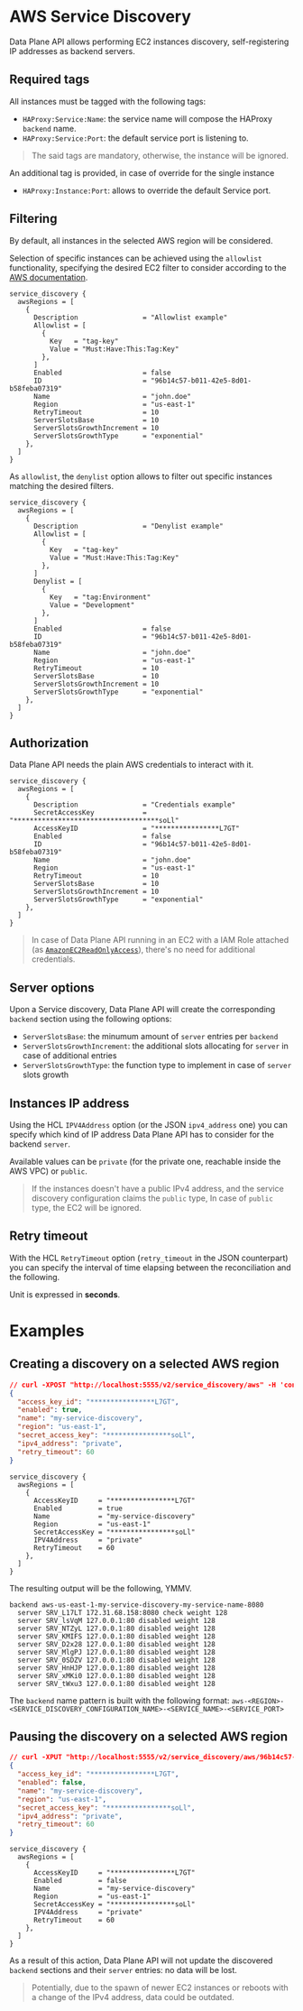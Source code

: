 # AWS Service Discovery

Data Plane API allows performing EC2 instances discovery, self-registering IP addresses as backend servers.

## Required tags

All instances must be tagged with the following tags:

- `HAProxy:Service:Name`: the service name will compose the HAProxy `backend` name.
- `HAProxy:Service:Port`: the default service port is listening to.

> The said tags are mandatory, otherwise, the instance will be ignored.

An additional tag is provided, in case of override for the single instance

- `HAProxy:Instance:Port`: allows to override the default Service port.

## Filtering

By default, all instances in the selected AWS region will be considered.

Selection of specific instances can be achieved using the `allowlist` functionality, specifying the desired EC2 filter to consider according to the [AWS documentation](https://docs.aws.amazon.com/cli/latest/reference/ec2/describe-instances.html#options).

```hcl
service_discovery {
  awsRegions = [
    {
      Description                = "Allowlist example"
      Allowlist = [
        {
          Key   = "tag-key"
          Value = "Must:Have:This:Tag:Key"
        },
      ]
      Enabled                    = false
      ID                         = "96b14c57-b011-42e5-8d01-b58feba07319"
      Name                       = "john.doe"
      Region                     = "us-east-1"
      RetryTimeout               = 10
      ServerSlotsBase            = 10
      ServerSlotsGrowthIncrement = 10
      ServerSlotsGrowthType      = "exponential"
    },
  ]
}
```

As `allowlist`, the `denylist` option allows to filter out specific instances matching the desired filters.

```hcl
service_discovery {
  awsRegions = [
    {
      Description                = "Denylist example"
      Allowlist = [
        {
          Key   = "tag-key"
          Value = "Must:Have:This:Tag:Key"
        },
      ]
      Denylist = [
        {
          Key   = "tag:Environment"
          Value = "Development"
        },
      ]
      Enabled                    = false
      ID                         = "96b14c57-b011-42e5-8d01-b58feba07319"
      Name                       = "john.doe"
      Region                     = "us-east-1"
      RetryTimeout               = 10
      ServerSlotsBase            = 10
      ServerSlotsGrowthIncrement = 10
      ServerSlotsGrowthType      = "exponential"
    },
  ]
}
```

## Authorization

Data Plane API needs the plain AWS credentials to interact with it.

```hcl
service_discovery {
  awsRegions = [
    {
      Description                = "Credentials example"
      SecretAccessKey            = "************************************soLl"
      AccessKeyID                = "****************L7GT"
      Enabled                    = false
      ID                         = "96b14c57-b011-42e5-8d01-b58feba07319"
      Name                       = "john.doe"
      Region                     = "us-east-1"
      RetryTimeout               = 10
      ServerSlotsBase            = 10
      ServerSlotsGrowthIncrement = 10
      ServerSlotsGrowthType      = "exponential"
    },
  ]
}
```

> In case of Data Plane API running in an EC2 with a IAM Role attached (as [`AmazonEC2ReadOnlyAccess`](https://console.aws.amazon.com/iam/home#/policies/arn:aws:iam::aws:policy/AmazonEC2ReadOnlyAccess$serviceLevelSummary)), there's no need for additional credentials.

## Server options

Upon a Service discovery, Data Plane API will create the corresponding `backend` section using the following options:

- `ServerSlotsBase`: the minumum amount of `server` entries per `backend`
- `ServerSlotsGrowthIncrement`: the additional slots allocating for `server` in case of additional entries
- `ServerSlotsGrowthType`: the function type to implement in case of `server` slots growth

## Instances IP address

Using the HCL `IPV4Address` option (or the JSON `ipv4_address` one) you can specify which kind of IP address Data Plane API has to consider for the backend `server`.

Available values can be `private` (for the private one, reachable inside the AWS VPC) or `public`.

> If the instances doesn't have a public IPv4 address, and the service discovery configuration claims the `public` type, In case of `public` type, the EC2 will be ignored. 

## Retry timeout

With the HCL `RetryTimeout` option (`retry_timeout` in the JSON counterpart) you can specify the interval of time elapsing between the reconciliation and the following.

Unit is expressed in __seconds__.

# Examples

## Creating a discovery on a selected AWS region

```json
// curl -XPOST "http://localhost:5555/v2/service_discovery/aws" -H 'content-type: application/json' -d @/path/to/payload.json
{
  "access_key_id": "****************L7GT",
  "enabled": true,
  "name": "my-service-discovery",
  "region": "us-east-1",
  "secret_access_key": "****************soLl",
  "ipv4_address": "private",
  "retry_timeout": 60
}
```

```hcl
service_discovery {
  awsRegions = [
    {
      AccessKeyID     = "****************L7GT"
      Enabled         = true
      Name            = "my-service-discovery"
      Region          = "us-east-1"
      SecretAccessKey = "****************soLl"
      IPV4Address     = "private"
      RetryTimeout    = 60
    },
  ]
}
```

The resulting output will be the following, YMMV.

```
backend aws-us-east-1-my-service-discovery-my-service-name-8080
  server SRV_L17LT 172.31.68.158:8080 check weight 128
  server SRV_lsVqM 127.0.0.1:80 disabled weight 128
  server SRV_NTZyL 127.0.0.1:80 disabled weight 128
  server SRV_KMIFS 127.0.0.1:80 disabled weight 128
  server SRV_D2x28 127.0.0.1:80 disabled weight 128
  server SRV_MlgPJ 127.0.0.1:80 disabled weight 128
  server SRV_0SDZV 127.0.0.1:80 disabled weight 128
  server SRV_HnHJP 127.0.0.1:80 disabled weight 128
  server SRV_xMKi0 127.0.0.1:80 disabled weight 128
  server SRV_tWxu3 127.0.0.1:80 disabled weight 128
```

The `backend` name pattern is built with the following format:
`aws-<REGION>-<SERVICE_DISCOVERY_CONFIGURATION_NAME>-<SERVICE_NAME>-<SERVICE_PORT>`

## Pausing the discovery on a selected AWS region

```json
// curl -XPUT "http://localhost:5555/v2/service_discovery/aws/96b14c57-b011-42e5-8d01-b58feba07319" -H 'content-type: application/json' -d @/path/to/payload.json
{
  "access_key_id": "****************L7GT",
  "enabled": false,
  "name": "my-service-discovery",
  "region": "us-east-1",
  "secret_access_key": "****************soLl",
  "ipv4_address": "private",
  "retry_timeout": 60
}
```

```hcl
service_discovery {
  awsRegions = [
    {
      AccessKeyID     = "****************L7GT"
      Enabled         = false
      Name            = "my-service-discovery"
      Region          = "us-east-1"
      SecretAccessKey = "****************soLl"
      IPV4Address     = "private"
      RetryTimeout    = 60
    },
  ]
}
```

As a result of this action, Data Plane API will not update the discovered `backend` sections and their `server` entries: no data will be lost.

> Potentially, due to the spawn of newer EC2 instances or reboots with a change of the IPv4 address, data could be outdated.
